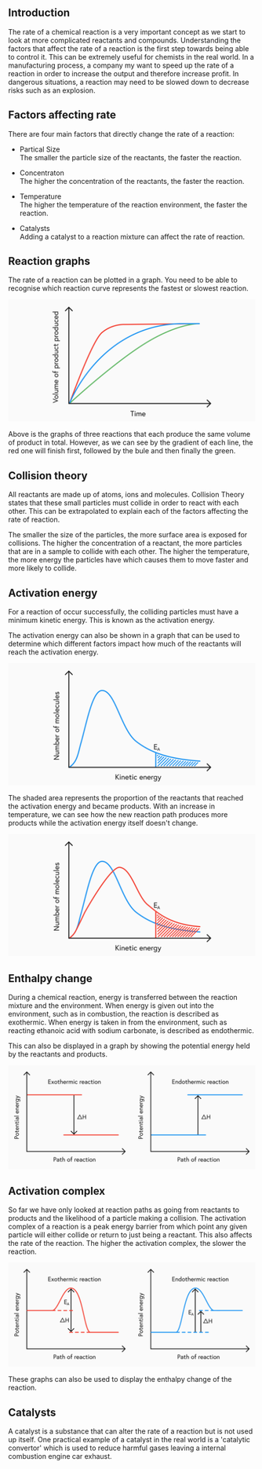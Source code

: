## Introduction

The rate of a chemical reaction is a very important concept as we start to look at more complicated reactants and compounds. Understanding the factors that affect the rate of a reaction is the first step towards being able to control it. This can be extremely useful for chemists in the real world. In a manufacturing process, a company my want to speed up the rate of a reaction in order to increase the output and therefore increase profit. In dangerous situations, a reaction may need to be slowed down to decrease risks such as an explosion.

## Factors affecting rate

There are four main factors that directly change the rate of a reaction:

- Partical Size <br>
  The smaller the particle size of the reactants, the faster the reaction.

- Concentraton <br>
  The higher the concentration of the reactants, the faster the reaction.

- Temperature <br>
  The higher the temperature of the reaction environment, the faster the reaction.

- Catalysts <br>
  Adding a catalyst to a reaction mixture can affect the rate of reaction.

## Reaction graphs

The rate of a reaction can be plotted in a graph. You need to be able to recognise which reaction curve represents the fastest or slowest reaction.

![Reaction rate graph](rate_graphs.svg)

Above is the graphs of three reactions that each produce the same volume of product in total. However, as we can see by the gradient of each line, the red one will finish first, followed by the bule and then finally the green.

## Collision theory

All reactants are made up of atoms, ions and molecules. Collision Theory states that these small particles must collide in order to react with each other. This can be extrapolated to explain each of the factors affecting the rate of reaction.

The smaller the size of the particles, the more surface area is exposed for collisions. The higher the concentration of a reactant, the more particles that are in a sample to collide with each other. The higher the temperature, the more energy the particles have which causes them to move faster and more likely to collide.

## Activation energy

For a reaction of occur successfully, the colliding particles must have a minimum kinetic energy. This is known as the activation energy.

The activation energy can also be shown in a graph that can be used to determine which different factors impact how much of the reactants will reach the activation energy.

![Activation energy graph](activation_energy_graph.svg)

The shaded area represents the proportion of the reactants that reached the activation energy and became products. With an increase in temperature, we can see how the new reaction path produces more products while the activation energy itself doesn't change.

![Comparision activation energy graph](comparision_activation_energy_graph.svg)

## Enthalpy change

During a chemical reaction, energy is transferred between the reaction mixture and the environment. When energy is given out into the environment, such as in combustion, the reaction is described as exothermic. When energy is taken in from the environment, such as reacting ethanoic acid with sodium carbonate, is described as endothermic.

This can also be displayed in a graph by showing the potential energy held by the reactants and products.

![Enthalpy change graph](enthalpy-change-graph.svg)

## Activation complex

So far we have only looked at reaction paths as going from reactants to products and the likelihood of a particle making a collision. The activation complex of a reaction is a peak energy barrier from which point any given particle will either collide or return to just being a reactant. This also affects the rate of the reaction. The higher the activation complex, the slower the reaction.

![Activation complex graph](activation_complex_graph.svg)

These graphs can also be used to display the enthalpy change of the reaction.

## Catalysts

A catalyst is a substance that can alter the rate of a reaction but is not used up itself. One practical example of a catalyst in the real world is a 'catalytic convertor' which is used to reduce harmful gases leaving a internal combustion engine car exhaust.
